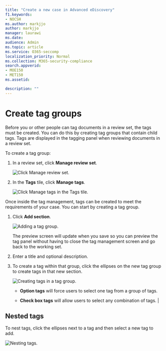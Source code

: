 ```yaml
---
title: "Create a new case in Advanced eDiscovery"
f1.keywords:
- NOCSH
ms.author: markjjo
author: markjjo
manager: laurawi
ms.date: 
audience: Admin
ms.topic: article
ms.service: O365-seccomp
localization_priority: Normal
ms.collection: M365-security-compliance 
search.appverid: 
- MOE150
- MET150
ms.assetid: 

description: ""
---
```


# Create tag groups

Before you or other people can tag documents in a review set, the tags must be created. You can do this by creating tag groups that contain child tags. Tags are displayed in the tagging panel when reviewing documents in a review set.

To create a tag group:

1.  In a review set, click **Manage review set**.

    ![Click Manage review set.](../media/ED-managews.png)

2.  In the **Tags** tile, click **Manage tags**.

    ![Click Manage tags in the Tags tile.](../media/ED-managetags.png)

Once inside the tag management, tags can be created to meet the requirements of your case. You can start by creating a tag group.

1.  Click **Add section**.

    ![Adding a tag group.](../media/ED-addtagsection.png)

    The preview screen will update when you save so you can preview the tag panel without having to close the tag management screen and go back to the working set.

2. Enter a title and optional description. 

3. To create a tag within that group, click the ellipses on the new tag group to create tags in that new section.
    
    ![Creating tags in a tag group.](../media/ED-createtag.png)

   - **Option tags** will force users to select one tag from a group of tags.
   
   - **Check box tags** will allow users to select any combination of tags. |

## Nested tags

To nest tags, click the ellipses next to a tag and then select a new tag to add.

![Nesting tags.](../media/ED-tagnesting.png)

